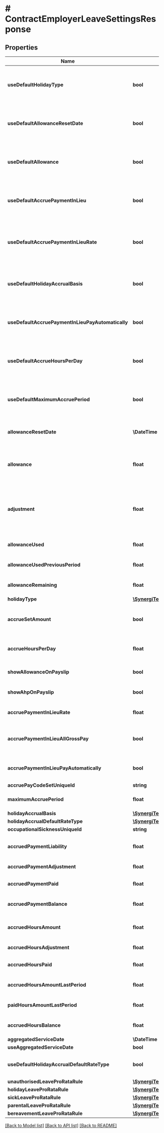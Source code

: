 # # ContractEmployerLeaveSettingsResponse

## Properties

Name | Type | Description | Notes
------------ | ------------- | ------------- | -------------
**useDefaultHolidayType** | **bool** | If true then the value for HolidayType comes from the Employer record.  This property only appears if the LeaveSettings is a child of an Employee (not of an Employer) | [optional]
**useDefaultAllowanceResetDate** | **bool** | If true then the value for the AllowanceResetDate comes from the Employer record.  This property only appears if the LeaveSettings is a child of an Employee (not of an Employer) | [optional]
**useDefaultAllowance** | **bool** | If true then the value for the Allowance comes from the Employer record.  This property only appears if the LeaveSettings if a child of an Employee (not of an Employer) | [optional]
**useDefaultAccruePaymentInLieu** | **bool** | If true then the value for AccruePaymentInLieu comes from the Employer record.  This property only appears if the LeaveSettings is a child of an Employee (not of an Employer) | [optional]
**useDefaultAccruePaymentInLieuRate** | **bool** | If true then the value for AccruePaymentInLieuRate comes from the Employer record.  This property only appears if the LeaveSettings is a child of an Employee (not of an Employer) | [optional]
**useDefaultHolidayAccrualBasis** | **bool** | If true then the value for HolidayAccrualBasis comes from the Employer record.  This property only appears if the LeaveSettings is a child of an Employee (not of an Employer) | [optional]
**useDefaultAccruePaymentInLieuPayAutomatically** | **bool** | If true then the value for AccruePaymentInLieu comes from the Employer record.  This property only appears if the LeaveSettings is a child of an Employee (not of an Employer) | [optional]
**useDefaultAccrueHoursPerDay** | **bool** | If true then the value for AccrueHoursPerDay comes from the Employer record.  This property only appears if the LeaveSettings is a child of an Employee (not of an Employer) | [optional]
**useDefaultMaximumAccruePeriod** | **bool** | If true then the value for MaximumAccruePeriod comes from the Employer record.  This property only appears if the LeaveSettings is a child of an Employee (not of an Employer) | [optional]
**allowanceResetDate** | **\DateTime** | The date that the holiday allowance resets. Only the day/month part of the value is relevant. | [optional]
**allowance** | **float** | The number of days holiday an employee can take per year if HolidayType is Days.  Otherwise this is readonly and gives you the number of days accrued since the last reset | [optional]
**adjustment** | **float** | Adjustment to number of hours/days/weeks holiday this employee can take per year.  Will reset to 0 when the Allowance resets.  This property only appears if the LeaveSettings is a child of an Employee (not of an Employer) | [optional]
**allowanceUsed** | **float** | [readonly] The number of days used from the allowance since last reset | [optional]
**allowanceUsedPreviousPeriod** | **float** | [readonly] The number of days used in the 12 months prior to the last reset | [optional]
**allowanceRemaining** | **float** | [readonly] The number of days remaining of the allowance until next reset | [optional]
**holidayType** | [**\SynergiTech\Staffology\Model\HolidayType**](HolidayType.md) |  | [optional]
**accrueSetAmount** | **bool** | If true and HolidayType is Accrual_Days then the AccruePaymentInLieuRate will be treated as the set amount to accrue per period worked. | [optional]
**accrueHoursPerDay** | **float** | If HolidayType is Accrual_Days then this value is used to help convert hours worked into days accrued | [optional]
**showAllowanceOnPayslip** | **bool** | If true then the remaining Allowance will be shown on the employees payslip. | [optional]
**showAhpOnPayslip** | **bool** | If true then the AHP balance will be shown on the employees payslip. | [optional]
**accruePaymentInLieuRate** | **float** | The rate at which Payments in Lieu acrrue. Typically this should be 12.07%. | [optional]
**accruePaymentInLieuAllGrossPay** | **bool** | Set to true if you want accrued holiday payments to be calculated on the total gross pay for the employee or just on the single regular pay element | [optional]
**accruePaymentInLieuPayAutomatically** | **bool** | Set to true if you want employees to be automatically paid any outstanding holiday pay | [optional]
**accruePayCodeSetUniqueId** | **string** |  | [optional]
**maximumAccruePeriod** | **float** | The maximum number of hours capable of being accrued in a single period | [optional]
**holidayAccrualBasis** | [**\SynergiTech\Staffology\Model\HolidayAccrual**](HolidayAccrual.md) |  | [optional]
**holidayAccrualDefaultRateType** | [**\SynergiTech\Staffology\Model\HolidayAccrualDefaultRateType**](HolidayAccrualDefaultRateType.md) |  | [optional]
**occupationalSicknessUniqueId** | **string** |  | [optional]
**accruedPaymentLiability** | **float** | [readonly] The total accrued payments for this employee over the lifetime of their employment so far | [optional]
**accruedPaymentAdjustment** | **float** | Any manual adjustment to the total accrued | [optional]
**accruedPaymentPaid** | **float** | [readonly] The Total amount paid to this employee in lieu of holidays | [optional]
**accruedPaymentBalance** | **float** | [readonly] The balance of what is owed to this employee in lieu of holidays | [optional] [readonly]
**accruedHoursAmount** | **float** | [readonly] The total accrued hours for this employee over the lifetime of their employment so far | [optional]
**accruedHoursAdjustment** | **float** | Any manual adjustment to the total hours accrued | [optional]
**accruedHoursPaid** | **float** | [readonly] The Total amount of hours paid to this employee in lieu of holidays | [optional]
**accruedHoursAmountLastPeriod** | **float** | [readonly] The total accrued hours for this employee in the last pay period | [optional]
**paidHoursAmountLastPeriod** | **float** | [readonly] The number of hours paid against the pay code | [optional]
**accruedHoursBalance** | **float** | [readonly] The balance of hours owed to this employee in lieu of holidays | [optional]
**aggregatedServiceDate** | **\DateTime** |  | [optional]
**useAggregatedServiceDate** | **bool** |  | [optional]
**useDefaultHolidayAccrualDefaultRateType** | **bool** | If true then the value for HolidayAccrualDefaultRateType comes from the Employer record. | [optional]
**unauthorisedLeaveProRataRule** | [**\SynergiTech\Staffology\Model\LeaveProRataRule**](LeaveProRataRule.md) |  | [optional]
**holidayLeaveProRataRule** | [**\SynergiTech\Staffology\Model\LeaveProRataRule**](LeaveProRataRule.md) |  | [optional]
**sickLeaveProRataRule** | [**\SynergiTech\Staffology\Model\LeaveProRataRule**](LeaveProRataRule.md) |  | [optional]
**parentalLeaveProRataRule** | [**\SynergiTech\Staffology\Model\LeaveProRataRule**](LeaveProRataRule.md) |  | [optional]
**bereavementLeaveProRataRule** | [**\SynergiTech\Staffology\Model\LeaveProRataRule**](LeaveProRataRule.md) |  | [optional]

[[Back to Model list]](../../README.md#models) [[Back to API list]](../../README.md#endpoints) [[Back to README]](../../README.md)

